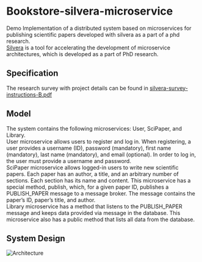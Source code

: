 # Bookstore-silvera-microservice

Demo Implementation of a distributed system based on microservices for publishing scientific papers developed with silvera as a part of a phd research.  
[Silvera](https://alensuljkanovic.github.io/silvera/) is a tool for accelerating the development of microservice architectures, which is developed as a
part of PhD research.
## Specification
The research survey with project details can be found in [silvera-survey-instructions-B.pdf](https://github.com/Lule99/Bookstore-silvera-microservice/blob/master/silvera-survey-instructions-B.pdf)
## Model
The system contains the following microservices: User, SciPaper, and Library.  
User microservice allows users to register and log in. When registering, a user provides a username
(ID), password (mandatory), first name (mandatory), last name (mandatory), and email (optional). In
order to log in, the user must provide a username and password.  
SciPaper microservice allows logged-in users to write new scientific papers. Each paper has an author,
a title, and an arbitrary number of sections. Each section has its name and content. This microservice
has a special method, publish, which, for a given paper ID, publishes a PUBLISH_PAPER message to
a message broker. The message contains the paper’s ID, paper’s title, and author.  
Library microservice has a method that listens to the PUBLISH_PAPER message and keeps data
provided via message in the database. This microservice also has a public method that lists all data
from the database.
## System Design
![Architecture](https://github.com/user-attachments/assets/842cc5e7-1019-46e3-b11f-584881fa5bb8)

